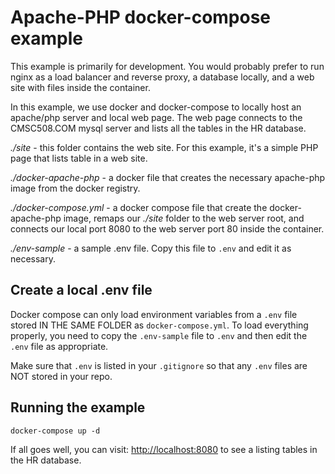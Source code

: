 # Apache-PHP docker-compose example

This example is primarily for development.  You would probably prefer to run nginx as a load balancer and reverse proxy,
a database locally, and a web site with files inside the container.

In this example, we use docker and docker-compose to locally host an apache/php server 
and local web page.  The web page connects to the CMSC508.COM mysql server and lists
all the tables in the HR database.

*./site* - this folder contains the web site.  For this example, it's a simple PHP page that lists table in a web site.

*./docker-apache-php* - a docker file that creates the necessary apache-php image from the docker registry.

*./docker-compose.yml* - a docker compose file that create the docker-apache-php image, remaps our *./site* folder
to the web server root, and connects our local port 8080 to the web server port 80 inside the container.

*./env-sample* - a sample .env file.  Copy this file to `.env` and edit it as necessary.

## Create a local .env file

Docker compose can only load environment variables from a `.env` file stored IN THE SAME FOLDER as `docker-compose.yml`. To
load everything properly, you need to copy the `.env-sample` file to `.env` and then edit the `.env` file as appropriate.

Make sure that `.env` is listed in your `.gitignore` so that any `.env` files are NOT stored in your repo.

## Running the example

```shell
docker-compose up -d
```

If all goes well, you can visit: <http://localhost:8080> to see a listing tables in the HR database.
